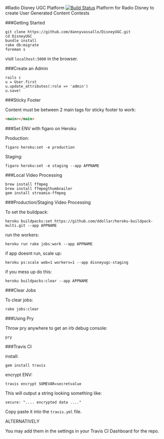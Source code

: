 #Radio Disney UGC Platform [![Build Status](https://travis-ci.org/dannyvassallo/DisneyUGC.svg)](https://travis-ci.org/dannyvassallo/DisneyUGC)
Platform for Radio Disney to create User Generated Content Contests

###Getting Started
```
git clone https://github.com/dannyvassallo/DisneyUGC.git
cd DisneyUGC
bundle install
rake db:migrate
foreman s
```
visit ```localhost:5000``` in the browser.

###Create an Admin
```shell
rails c
u = User.first
u.update_attributes(:role => 'admin')
u.save!
```

###Sticky Footer

Content must be between 2 main tags for sticky footer to work:
```html
<main></main>
```

###Set ENV with figaro on Heroku

Production:
```shell
figaro heroku:set -e production
```
Staging:
```shell
figaro heroku:set -e staging --app APPNAME
```

###Local Video Processing

```shell
brew install ffmpeg
brew install ffmpegthumbnailer
gem install streamio-ffmpeg
```

###Production/Staging Video Processing

To set the buildpack:
```shell
heroku buildpacks:set https://github.com/ddollar/heroku-buildpack-multi.git --app APPNAME
```
run the workers:
```
heroku run rake jobs:work --app APPNAME
```

if app doesnt run, scale up:
```
heroku ps:scale web=1 workers=1 --app disneyugc-staging
```

if you mess up do this:
```shell
heroku buildpacks:clear --app APPNAME
```

###Clear Jobs

To clear jobs:
```
rake jobs:clear
```

###Using Pry

Throw pry anywhere to get an irb debug console:
```
pry
```

###Travis CI

install:
```
gem install travis
```

encrypt ENV:
```
travis encrypt SOMEVAR=secretvalue
```
This will output a string looking something like:
```
secure: ".... encrypted data ...."
```
Copy paste it into the ```travis.yml``` file.

ALTERNATIVELY

You may add them in the settings in your Travis CI Dashboard for the repo.
